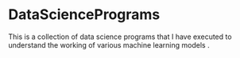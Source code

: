 # DataSciencePrograms
This is a collection of data science programs that I have executed to understand the working of various machine learning models .
